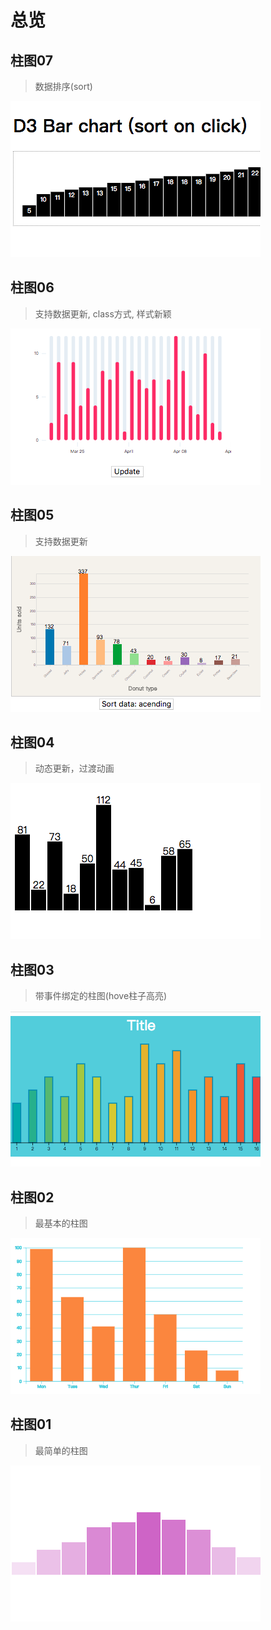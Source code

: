 # 总览

## 柱图07
>数据排序(sort)

![](./image/bar-07.png)

## 柱图06
>支持数据更新, class方式, 样式新颖

![](./image/bar-06.png)

## 柱图05
>支持数据更新

![](./image/bar-05.png)

## 柱图04
>动态更新，过渡动画

![](./image/bar-04.png)

## 柱图03
>带事件绑定的柱图(hove柱子高亮)

![](./image/bar-03.png)

## 柱图02
>最基本的柱图

![](./image/bar-02.png)

## 柱图01
>最简单的柱图

![](./image/bar-01.png)
